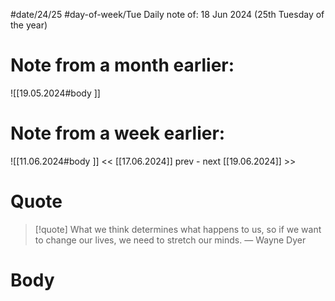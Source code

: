 
#date/24/25
#day-of-week/Tue
Daily note of: 18 Jun 2024 (25th Tuesday of the year)

# Note from a month earlier:
![[19.05.2024#body ]]

# Note from a week earlier:
![[11.06.2024#body ]]
 << [[17.06.2024]] prev - next [[19.06.2024]] >>
# Quote

> [!quote] What we think determines what happens to us, so if we want to change our lives, we need to stretch our minds.
> — Wayne Dyer
# Body

